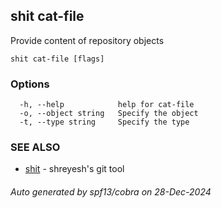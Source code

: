 ## shit cat-file

Provide content of repository objects

```
shit cat-file [flags]
```

### Options

```
  -h, --help            help for cat-file
  -o, --object string   Specify the object
  -t, --type string     Specify the type
```

### SEE ALSO

* [shit](shit.md)	 - shreyesh's git tool

###### Auto generated by spf13/cobra on 28-Dec-2024
